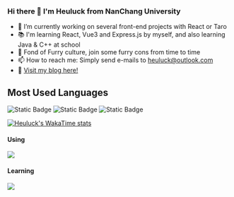 ### Hi there 👋 I'm Heuluck from NanChang University
- 🔭 I’m currently working on several front-end projects with React or Taro
- 📚 I'm learning React, Vue3 and Express.js by myself, and also learning Java & C++ at school
- 🐾 Fond of Furry culture, join some furry cons from time to time
- 📫 How to reach me: Simply send e-mails to heuluck@outlook.com
- 🎈 [Visit my blog here!](https://heuluck.top/)
## Most Used Languages
![Static Badge](https://img.shields.io/badge/React-%23e6e6e6?style=for-the-badge&logo=react)
![Static Badge](https://img.shields.io/badge/Typescript-%236eb3ff?style=for-the-badge&logo=typescript)
![Static Badge](https://img.shields.io/badge/Node.js-%23006266?style=for-the-badge&logo=nodedotjs&logoColor=%2386BD20)

[![Heuluck's WakaTime stats](https://github-readme-stats.vercel.app/api/wakatime?username=Heuluck&layout=compact)](https://github.com/anuraghazra/github-readme-stats)
#### Using
<div>
  <img src="https://skillicons.dev/icons?i=react,typescript,nodejs,vite,webpack,html,css,javascript,c,cpp,java,git&theme=dark" />
</div>

#### Learning
<div>
  <img src="https://skillicons.dev/icons?i=nextjs,mysql,nginx,expressjs,vue,java&theme=dark" />
</div>
<!--
- Most Used Languages

![Most Used Languages](https://github-readme-stats.vercel.app/api/top-langs/?username=Heuluck&layout=donut)
`
**Heuluck/Heuluck** is a ✨ _special_ ✨ repository because its `README.md` (this file) appears on your GitHub profile.

Here are some ideas to get you started:

- 🔭 I’m currently working on ...
- 🌱 I’m currently learning ...
- 👯 I’m looking to collaborate on ...
- 🤔 I’m looking for help with ...
- 💬 Ask me about ...
- 📫 How to reach me: ...
- 😄 Pronouns: ...
- ⚡ Fun fact: ...
-->

